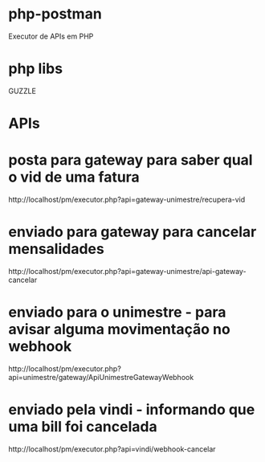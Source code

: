 # php-postman

Executor de APIs em PHP

# php libs
GUZZLE



# APIs

# posta para gateway para saber qual o vid de uma fatura
http://localhost/pm/executor.php?api=gateway-unimestre/recupera-vid

# enviado para gateway para cancelar mensalidades
http://localhost/pm/executor.php?api=gateway-unimestre/api-gateway-cancelar

# enviado para o unimestre - para avisar alguma movimentação no webhook
http://localhost/pm/executor.php?api=unimestre/gateway/ApiUnimestreGatewayWebhook

# enviado pela vindi - informando que uma bill foi cancelada
http://localhost/pm/executor.php?api=vindi/webhook-cancelar